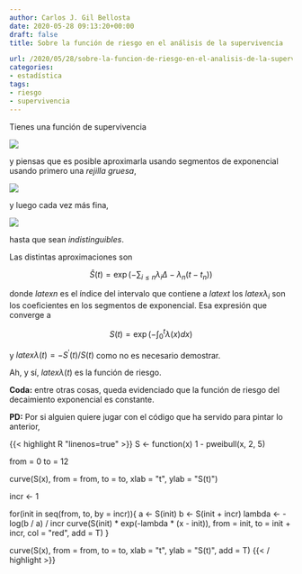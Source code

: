```yaml
---
author: Carlos J. Gil Bellosta
date: 2020-05-28 09:13:20+00:00
draft: false
title: Sobre la función de riesgo en el análisis de la supervivencia

url: /2020/05/28/sobre-la-funcion-de-riesgo-en-el-analisis-de-la-supervivencia/
categories:
- estadística
tags:
- riesgo
- supervivencia
---
```


Tienes una función de supervivencia

![](/wp-uploads/2020/05/hazard_00.png)

y piensas que es posible aproximarla usando segmentos de exponencial usando primero una _rejilla gruesa_,

![](/wp-uploads/2020/05/hazard_01.png)

y luego cada vez más fina,

![](/wp-uploads/2020/05/hazard_02.png)

hasta que sean _indistinguibles_.

Las distintas aproximaciones son

$$ \hat{S}(t) = \exp\left(-\sum_{i \le n} \lambda_i \Delta - \lambda_n (t - t_n)\right)$$

donde $latex n$ es el índice del intervalo que contiene a $latex t$  los $latex \lambda_i$ son los coeficientes en los segmentos de exponencial. Esa expresión que converge a

$$ S(t) = \exp\left(-\int_0^t \lambda(x) dx\right)$$

y $latex \lambda(t) = -S^\prime(t) / S(t)$ como no es necesario demostrar.

Ah, y sí, $latex \lambda(t)$ es la función de riesgo.

**Coda:** entre otras cosas, queda evidenciado que la función de riesgo del decaimiento exponencial es constante.

**PD:** Por si alguien quiere jugar con el código que ha servido para pintar lo anterior,

{{< highlight R "linenos=true" >}}
S <- function(x) 1 - pweibull(x, 2, 5)

from = 0
to = 12

curve(S(x), from = from, to = to,
    xlab = "t", ylab = "S(t)")

incr <- 1

for(init in seq(from, to, by = incr)){
    a <- S(init)
    b <- S(init + incr)
    lambda <- - log(b / a) / incr
    curve(S(init) * exp(-lambda * (x - init)),
            from = init, to = init + incr,
            col = "red", add = T)
}

curve(S(x), from = from, to = to,
    xlab = "t", ylab = "S(t)", add = T)
{{< / highlight >}}


